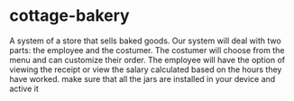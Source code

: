 # cottage-bakery
A system of a store that sells baked goods. Our system will deal with two parts: the employee  and the costumer. The costumer will choose from the menu and can customize their order. The employee will have the option of viewing the receipt or view the salary calculated based on the hours  they have worked.
make sure that all the jars are installed in your device and active it
